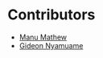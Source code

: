 # Contributors

-   [Manu Mathew](https://github.com/theRedeemer997)
-   [Gideon Nyamuame](https://github.com/gideonny)
